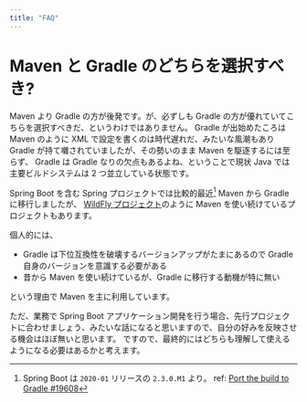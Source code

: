 ```yaml
---
title: "FAQ"
---
```


# Maven と Gradle のどちらを選択すべき?

Maven より Gradle の方が後発です。が、必ずしも Gradle の方が優れていてこちらを選択すべきだ、というわけではありません。
Gradle が出始めたころは Maven のように XML で設定を書くのは時代遅れだ、みたいな風潮もあり Gradle が持て囃されていましたが、その勢いのまま Maven を駆逐するには至らず、 Gradle は Gradle なりの欠点もあるよね、ということで現状 Java では主要ビルドシステムは 2 つ並立している状態です。

Spring Boot を含む Spring プロジェクトでは比較的最近[^port-to-gradle] Maven から Gradle に移行しましたが、 [WildFly プロジェクト](https://github.com/wildfly/wildfly)のように Maven を使い続けているプロジェクトもあります。

個人的には、

- Gradle は下位互換性を破壊するバージョンアップがたまにあるので Gradle 自身のバージョンを意識する必要がある
- 昔から Maven を使い続けているが、Gradle に移行する動機が特に無い

という理由で Maven を主に利用しています。

ただ、業務で Spring Boot アプリケーション開発を行う場合、先行プロジェクトに合わせましょう、みたいな話になると思いますので、自分の好みを反映させる機会はほぼ無いと思います。
ですので、最終的にはどちらも理解して使えるようになる必要はあるかと考えます。

[^port-to-gradle]: Spring Boot は `2020-01` リリースの `2.3.0.M1` より。 ref: [Port the build to Gradle #19608](https://github.com/spring-projects/spring-boot/issues/19608)
